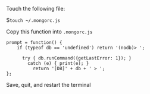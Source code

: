 Touch the following file:

$`touch ~/.mongorc.js`

Copy this function into `.mongorc.js`

```
prompt = function() {
    if (typeof db == 'undefined') return '(nodb)> ';

      try { db.runCommand({getLastError: 1}); }
        catch (e) { print(e); }
          return '[DB]' + db + ' > ';
};
```

Save, quit, and restart the terminal

